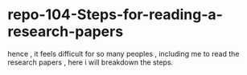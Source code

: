 # repo-104-Steps-for-reading-a-research-papers
hence , it feels difficult for so many peoples , including me to read the research papers , here i will breakdown the steps.
